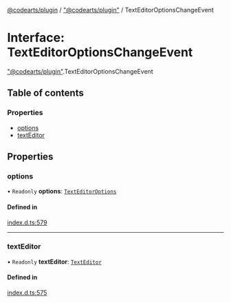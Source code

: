 [@codearts/plugin](../README.md) / ["@codearts/plugin"](../modules/_codearts_plugin_.md) / TextEditorOptionsChangeEvent

# Interface: TextEditorOptionsChangeEvent

["@codearts/plugin"](../modules/_codearts_plugin_.md).TextEditorOptionsChangeEvent

## Table of contents

### Properties

- [options](codearts_plugin_.TextEditorOptionsChangeEvent.md#options)
- [textEditor](codearts_plugin_.TextEditorOptionsChangeEvent.md#texteditor)

## Properties

### options

• `Readonly` **options**: [`TextEditorOptions`](codearts_plugin_.TextEditorOptions.md)

#### Defined in

[index.d.ts:579](https://github.com/huaweicloud/cloudide-plugin-api/blob/03c74e5/index.d.ts#L579)

___

### textEditor

• `Readonly` **textEditor**: [`TextEditor`](codearts_plugin_.TextEditor.md)

#### Defined in

[index.d.ts:575](https://github.com/huaweicloud/cloudide-plugin-api/blob/03c74e5/index.d.ts#L575)

